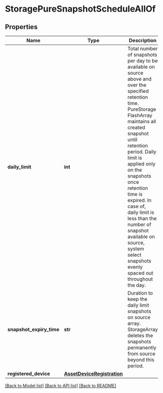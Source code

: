 # StoragePureSnapshotScheduleAllOf

## Properties
Name | Type | Description | Notes
------------ | ------------- | ------------- | -------------
**daily_limit** | **int** | Total number of snapshots per day to be available on source above and over the specified retention time. PureStorage FlashArray maintains all created snapshot until retention period. Daily limit is applied only on the snapshots once retention time is expired. In case of, daily limit is less than the number of snapshot available on source, system select snapshots evenly spaced out throughout the day.   | [optional] [readonly] 
**snapshot_expiry_time** | **str** | Duration to keep the daily limit snapshots on source array. StorageArray deletes the snapshots permanently from source beyond this period.    | [optional] [readonly] 
**registered_device** | [**AssetDeviceRegistration**](.md) |  | [optional] 

[[Back to Model list]](../README.md#documentation-for-models) [[Back to API list]](../README.md#documentation-for-api-endpoints) [[Back to README]](../README.md)


